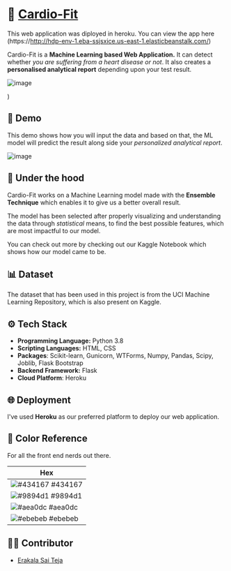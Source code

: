 
# 💜 [Cardio-Fit](https://https://hdpsai09.herokuapp.com//)

This web application was diployed in heroku.
You can view the app here (https://http://hdp-env-1.eba-ssjsxice.us-east-1.elasticbeanstalk.com/)

Cardio-Fit is a **Machine Learning based Web Application.** It can detect whether *you are suffering from a heart disease or not*. It also creates a **personalised analytical report** depending upon your test result.

![image](https://user-images.githubusercontent.com/91062397/164166782-e5297427-78f6-4456-b870-9dd3cfa2b218.png)

)


## 🎥 Demo
This demo shows how you will input the data and based on that, the ML model will predict the result along side your *personalized analytical report*.

![image](https://user-images.githubusercontent.com/91062397/164166940-4e1a9dc1-92c4-48e4-b444-6b00d02f16a2.png)


## 🤖 Under the hood

Cardio-Fit works on a Machine Learning model made with the **Ensemble Technique** which enables it to give us a better overall result.

The model has been selected after properly visualizing and understanding the data through *statistical* means, to find the best possible features, which are most impactful to our model.

You can check out more by checking out our Kaggle Notebook which shows how our model came to be.
## 📊 Dataset

The dataset that has been used in this project is from the UCI Machine Learning Repository, which is also present on Kaggle.


  
## ⚙️ Tech Stack

- **Programming Language:** Python 3.8
- **Scripting Languages:** HTML, CSS
- **Packages**: Scikit-learn, Gunicorn, WTForms, Numpy, Pandas, Scipy, Joblib, Flask Bootstrap
- **Backend Framework:** Flask
- **Cloud Platform**: Heroku

## 🌐 Deployment

I've used **Heroku** as our preferred platform to deploy our web application.

  ## 🎨 Color Reference

For all the front end nerds out there.

|Hex                                                             |
|----------------------------------------------------------------|
|![#434167](https://via.placeholder.com/10/434167?text=+) #434167 |
|![#9894d1](https://via.placeholder.com/10/9894d1?text=+) #9894d1 |
|![#aea0dc](https://via.placeholder.com/10/aea0dc?text=+) #aea0dc |
|![#ebebeb](https://via.placeholder.com/10/ebebeb?text=+) #ebebeb |


## 👨‍💻 Contributor

- [Erakala Sai Teja](https://github.com/SaiTeja0501/)

  
